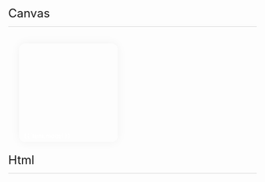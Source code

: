   <div class="context">
    <div class="line">Canvas</div>
    <div class="canvas-list">
      <div
        :style="{ backgroundImage: `url(${withBase(`/images/list/list-${item.model}.gif`)})` }"
        class="item"
        v-for="item in canvasList"
        :key="item.model"
        @click="toCanvas(item)"
      >
        <span class="title">{{ item.model }}</span>
      </div>
    </div>
    <div class="line">Html</div>
  </div>

<script setup>
import { withBase } from '@vuepress/client'
import { canvasList } from '../../../utils/listData.ts'
function toCanvas(canvas) {
  location.href = `/web-loading/example/canvas?model=${canvas.model}&options=${JSON.stringify(canvas.options)}`
}
</script>
<style scoped>
.context {
  margin-top: 20px;
}
.context .line {
  border-bottom: 1px solid rgba(192, 192, 192, 0.597);
  padding-bottom: 12px;
  font-size: 24px;
}
.canvas-list {
  margin-top: 12px;
  display: flex;
  flex-wrap: wrap;
}
@media (max-width: 750px) {
  .canvas-list {
    justify-content: center;
  }
}
.canvas-list .item {
  width: 200px;
  height: 200px;
  box-shadow: 0 0 20px rgb(0 0 0 / 5%);
  cursor: pointer;
  border-radius: 12px;
  margin: 22px;
  position: relative;
  overflow: hidden;
  background-repeat: no-repeat;
  background-size: 100% 100%;
  transition: 0.22s;
}
.canvas-list .item:active {
  transform: scale(0.9);
}
.canvas-list .item .title {
  position: absolute;
  bottom: 5px;
  left: 10px;
  color: white;
  font-weight: bold;
  font-size: 12px;
}
</style>
